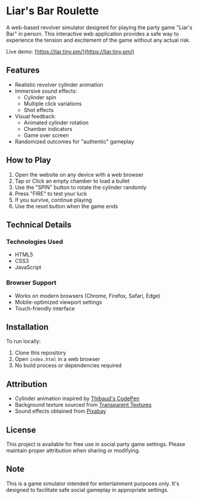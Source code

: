 # Liar's Bar Roulette

A web-based revolver simulator designed for playing the party game "Liar's Bar" in person. This interactive web application provides a safe way to experience the tension and excitement of the game without any actual risk.

Live demo: [https://liar.tiny.pm/](https://liar.tiny.pm/)

## Features

- Realistic revolver cylinder animation
- Immersive sound effects:
  - Cylinder spin
  - Multiple click variations
  - Shot effects
- Visual feedback:
  - Animated cylinder rotation
  - Chamber indicators
  - Game over screen
- Randomized outcomes for "authentic" gameplay

## How to Play

1. Open the website on any device with a web browser
2. Tap or Click an empty chamber to load a bullet
3. Use the "SPIN" button to rotate the cylinder randomly
4. Press "FIRE" to test your luck
5. If you survive, continue playing
6. Use the reset button when the game ends

## Technical Details

### Technologies Used
- HTML5
- CSS3
- JavaScript

### Browser Support
- Works on modern browsers (Chrome, Firefox, Safari, Edge)
- Mobile-optimized viewport settings
- Touch-friendly interface

## Installation

To run locally:

1. Clone this repository
2. Open `index.html` in a web browser
3. No build process or dependencies required

## Attribution

- Cylinder animation inspired by [Thibaud's CodePen](https://codepen.io/thibaudbe/pen/ARpZLN)
- Background texture sourced from [Transparent Textures](https://www.transparenttextures.com/)
- Sound effects obtained from [Pixabay](https://pixabay.com/)

## License

This project is available for free use in social party game settings. Please maintain proper attribution when sharing or modifying.

## Note

This is a game simulator intended for entertainment purposes only. It's designed to facilitate safe social gameplay in appropriate settings.
